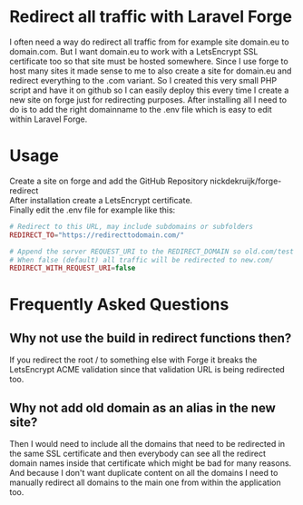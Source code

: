# Redirect all traffic with Laravel Forge
I often need a way do redirect all traffic from for example site domain.eu to domain.com. But I want domain.eu to work with a LetsEncrypt SSL certificate too so that site must be hosted somewhere. Since I use forge to host many sites it made sense to me to also create a site for domain.eu and redirect everything to the .com variant. So I created this very small PHP script and have it on github so I can easily deploy this every time I create a new site on forge just for redirecting purposes.
After installing all I need to do is to add the right domainname to the .env file which is easy to edit within Laravel Forge.

# Usage
Create a site on forge and add the GitHub Repository nickdekruijk/forge-redirect  
After installation create a LetsEncrypt certificate.  
Finally edit the .env file for example like this:
```php
# Redirect to this URL, may include subdomains or subfolders
REDIRECT_TO="https://redirecttodomain.com/"

# Append the server REQUEST_URI to the REDIRECT_DOMAIN so old.com/test is redirected to new.com/test
# When false (default) all traffic will be redirected to new.com/
REDIRECT_WITH_REQUEST_URI=false
```

# Frequently Asked Questions

## Why not use the build in redirect functions then?
If you redirect the root / to something else with Forge it breaks the LetsEncrypt ACME validation since that validation URL is being redirected too.

## Why not add old domain as an alias in the new site?
Then I would need to include all the domains that need to be redirected in the same SSL certificate and then everybody can see all the redirect domain names inside that certificate which might be bad for many reasons.
And because I don't want duplicate content on all the domains I need to manually redirect all domains to the main one from within the application too.
